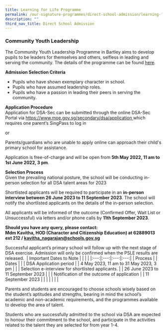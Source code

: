 ```yaml
---
title: Learning for Life Programme
permalink: /our-signature-programmes/direct-school-admission/learning-for-life-programme/
description: ""
third_nav_title: Direct School Admission
---
```

### Community Youth Leadership
The Community Youth Leadership Programme in Bartley aims to develop pupils to be leaders for themselves and others, selfless in leading and serving the community. The details of the programme can be found [here](https://moe-bartleysec-staging.netlify.app/our-signature-programmes/llp-community-youth-leadership).

**Admission Selection Criteria** 
* Pupils who have shown exemplary character in school.
* Pupils who have assumed leadership roles. 
* Pupils who have a passion in leading their peers in serving the community.     

**Application Procedure** <br>
Application for DSA-Sec can be submitted through the online DSA-Sec Portal via [https://www.moe.gov.sg/secondary/dsa/application ](https://www.moe.gov.sg/secondary/dsa/application ) which requires one parent’s SingPass to log in 

or 

Parents/guardians who are unable to apply online can approach their child's primary school for assistance.

Application is free-of-charge and will be open from **5th May 2022, 11 am to 1st June 2022, 3 pm**.

**Selection Process** <br>
Given the prevailing national posture, the school will be conducting in-person selection for all DSA talent areas for 2023


Shortlisted applicants will be required to participate in an **in-person interview between 26 June 2023 to 11 September 2023**. The school will notify the shortlisted applicants on the details of the in-person selection.


All applicants will be informed of the outcome (Confirmed Offer, Wait List or Unsuccessful) via letters and/or phone calls by **11th September 2023**.

**Should you have any query, please contact: <br>
Mdm Kavitha, HOD (Character and Citizenship Education) at 62889013 ext 212 / kavitha_nagarajan@schools.gov.sg**

Successful applicant’s primary school will follow up with the next stage of DSA exercise. Admission will only be confirmed when the PSLE results are released.
​
| Important Dates to Note |  |  |  |
|:---:|:---:|:---:|:---:|
| Process |  | Dates |  |
| DSA Application period    |  | 4 May 2023, 11 am to 31 May 2023, 3 pm |  |
|    Selection e-interview for shortlisted applicants. |  | 26 June 2023 to 11 September 2023 |  |
|    Notification of the outcome of application |  | 11 September 2023 |  |
| | | | |

Parents and students are encouraged to choose schools wisely based on the student’s aptitudes and strengths, bearing in mind the school’s academic and non-academic requirements, and the programmes available to develop the area of talent.


Students who are successfully admitted to the school via DSA are expected to honour their commitment to the school, and participate in the activities related to the talent they are selected for from year 1-4.